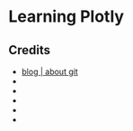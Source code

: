# Learning Plotly




## Credits

- [blog | about git](https://www.cloudbees.com/blog/git-detached-head)
- []()
- []()
- []()
- []()
- []()
